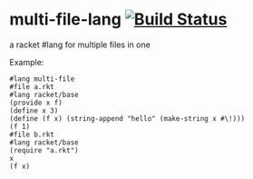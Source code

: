 multi-file-lang [![Build Status](https://travis-ci.org/AlexKnauth/multi-file-lang.png?branch=master)](https://travis-ci.org/AlexKnauth/multi-file-lang)
===
a racket #lang for multiple files in one

Example:
```racket
#lang multi-file
#file a.rkt
#lang racket/base
(provide x f)
(define x 3)
(define (f x) (string-append "hello" (make-string x #\!)))
(f 1)
#file b.rkt
#lang racket/base
(require "a.rkt")
x
(f x)
```
